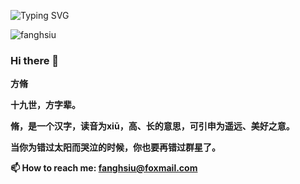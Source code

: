 ![Typing SVG](https://readme-typing-svg.demolab.com?font=KaiTi&size=50&pause=1000&color=66CCFF&center=true&vCenter=true&random=false&width=435&lines=天一生水+地六成之)

![fanghsiu](https://github-readme-stats.vercel.app/api?username=fanghsiu)

### Hi there 👋

**方脩**

**十九世，方字辈。**

**脩，是一个汉字，读音为xiū，高、长的意思，可引申为遥远、美好之意。**

**当你为错过太阳而哭泣的时候，你也要再错过群星了。**

**📫 How to reach me: fanghsiu@foxmail.com**

<!--
**fanghsiu/fanghsiu** is a ✨ _special_ ✨ repository because its `README.md` (this file) appears on your GitHub profile.

Here are some ideas to get you started:

- 🔭 I’m currently working on ...
- 🌱 I’m currently learning ...
- 👯 I’m looking to collaborate on ...
- 🤔 I’m looking for help with ...
- 💬 Ask me about ...
- 📫 How to reach me: ...
- 😄 Pronouns: ...
- ⚡ Fun fact: ...
-->

<!--
- 👋 Hi, I’m @fanghsiu
- 👀 I’m interested in ...
- 🌱 I’m currently learning ...
- 💞️ I’m looking to collaborate on ...
- 📫 How to reach me ...
-->

<!---
fanghsiu/fanghsiu is a ✨ special ✨ repository because its `README.md` (this file) appears on your GitHub profile.
You can click the Preview link to take a look at your changes.
--->
